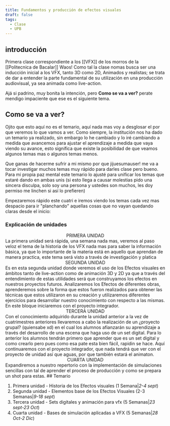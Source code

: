```yaml
---
title: Fundamentos y producción de efectos visuales
draft: false
tags:
  - Clase
  - UPB
---
```

## introducción 

Primera clase correspondiente a los [[VFX]] de los morros de la [[Politecnica de Bacalar]] Waos! 
Como tal la clase nomas busca ser una inducción inicial a los VFX, tanto 3D como 2D, Animados y realistas; se trata de dar a entender la parte fundamental de su utilización en una producción audiovisual, ya sea animada como live-action.

Ajá si padrino, muy bonita la intención, pero **Como se va a ver?**
perate mendigo impaciente que ese es el siguiente tema.

## Como se va a ver?

Ojito que esto aquí no es el temario, aquí nada mas voy a desglosar el por que veremos lo que vamos a ver. Como siempre, la institución nos ha dado un temario ya realizado, sin embargo lo he cambiado y lo iré cambiando a medida que avancemos para ajustar el aprendizaje a medida que vaya viendo su avance, esto significa que existe la posibilidad de que veamos algunos temas mas o algunos temas menos.

Que ganas de hacerme sufrir a mi mismo por que jijuesumauser! me va a tocar investigar muchos temas muy rápido para darles clase pero bueno.
Para mi propia paz mental este temario lo ajusté para unificar los temas que estaré dando en ambas unis (si esto llega a causar molestias pido una sincera disculpa, solo soy una persona y ustedes son muchos, les doy permiso me linchen si así lo prefieren)

Empezaremos rápido este cuatri e iremos viendo los temas cada vez mas despacio para ir "planchando" aquellas cosas que no vayan quedando claras desde el inicio: 


### Explicación de unidades
<center>PRIMERA UNIDAD</center>
La primera unidad será rápida, una semana nada mas, veremos al paso veloz el tema de la historia de los VFX nada mas para saber la información básica, ya que lo importante de la materia está en aquello que aprendan de manera practica, este tema será visto a través de investigación y platica

<center>SEGUNDA UNIDAD</center>
Es en esta segunda unidad donde veremos el uso de los Efectos visuales en ámbitos tanto de live-action como de animación 3D y 2D ya que a través del entendimiento de estas utilidades será que construyamos los efectos en nuestros proyectos futuros. Analizaremos los Efectos de diferentes obras, aprenderemos sobre la forma que estos fueron realizados para obtener las técnicas que estos utilizaron en su creación y utilizaremos diferentes ejercicios para desarrollar nuestro conocimiento con respecto a las mismas.
En este bloque iniciaremos con el proyecto integrador.

<center>TERCERA UNIDAD</center>
Con el conocimiento adquirido durante la unidad anterior a la vez de cuatrimestres anteriores llevaremos a cabo la realización de un ¿proyecto grupal? (quiensabe xd) en el cual los alumnos afianzarán su aprendizaje a través del desarrollo de una escena que haga uso de un set digital. Para lo anterior los alumnos tendrán primero que aprender que es un set digital y como crearlo pero pues como esa pate esta bien fácil, rapidin se hace.
Aquí continuaremos con el proyecto integrador, que nada tendrá que ver con el proyecto de unidad así que aguas, por que también estará el animaton.

<center>CUARTA UNIDAD</center>
Expandiremos a nuestro repertorio con la implementación de simulaciones sencillas con tal de aprender el proceso de producción y como se prepara un shot para estas.
## Temario

1. Primera unidad - Historia de los Efectos visuales (1 Semana|*2-4 sept*)
2. Segunda unidad - Elementos base de los Efectos Visuales (2-3 Semanas|*9-18 sept*)
3. Tercera unidad - Sets digitales y animación para vfx (5 Semanas|*23 sept-23 Oct*) 
4. Cuarta unidad - Bases de simulación aplicadas a VFX (5 Semanas|*28 Oct-2 Dic*)
